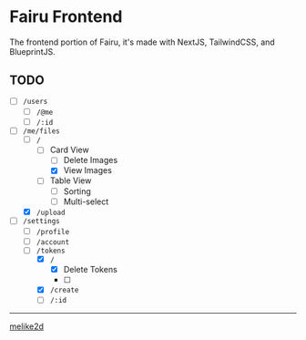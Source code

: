# Fairu Frontend

The frontend portion of Fairu, it's made with NextJS, TailwindCSS, and BlueprintJS.

## TODO

- [ ] `/users`
  - [ ] `/@me`
  - [ ] `/:id`
- [ ] `/me/files`
  - [ ] `/`
    - [ ] Card View
      - [ ] Delete Images
      - [x] View Images
    - [ ] Table View
      - [ ] Sorting
      - [ ] Multi-select
  - [x] `/upload`
- [ ] `/settings`
  - [ ] `/profile`
  - [ ] `/account`
  - [ ] `/tokens`
    - [x] `/`
      - [x] Delete Tokens
      - [ ] 
    - [x] `/create`
    - [ ] `/:id`

---

[melike2d](https://2d.gay)
